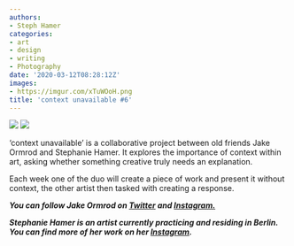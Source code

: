 ```yaml
---
authors:
- Steph Hamer
categories:
- art
- design
- writing
- Photography
date: '2020-03-12T08:28:12Z'
images:
- https://imgur.com/xTuWOoH.png
title: 'context unavailable #6'
---
```

![](https://imgur.com/xTuWOoH.png "")
![](https://imgur.com/Pdah5b9.png "")
  
  
  
‘context unavailable’ is a collaborative project between old friends Jake Ormrod and Stephanie Hamer. It explores the importance of context within art, asking whether something creative truly needs an explanation.  
  
Each week one of the duo will create a piece of work and present it without context, the other artist then tasked with creating a response.  
  
  
  
**_You can follow Jake Ormrod on [Twitter](https://twitter.com/Jake_Ormrod "") and [Instagram.](https://www.instagram.com/generationzer0mag/ "")_**

_**Stephanie Hamer is an artist currently practicing and residing in Berlin. You can find more of her work on her [Instagram](https://www.instagram.com/stephanie__hamer/ "").**_